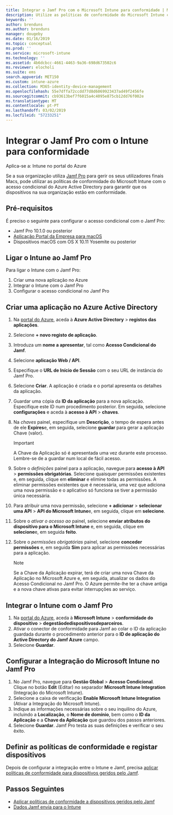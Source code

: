 ```yaml
---
title: Integrar o Jamf Pro com o Microsoft Intune para conformidade | Microsoft Intune
description: Utilize as políticas de conformidade do Microsoft Intune com o acesso condicional do Azure Active Directory para ajudar a proteger os dispositivos geridos pelo Jamf.
keywords: ''
author: brenduns
ms.author: brenduns
manager: dougeby
ms.date: 01/16/2019
ms.topic: conceptual
ms.prod: ''
ms.service: microsoft-intune
ms.technology: ''
ms.assetid: 4b6dcbcc-4661-4463-9a36-698d673502c6
ms.reviewer: elocholi
ms.suite: ems
search.appverid: MET150
ms.custom: intune-azure
ms.collection: M365-identity-device-management
ms.openlocfilehash: 55e7dffa72ccdd77d8d6069923437ad49f2456fe
ms.sourcegitcommit: cb93613bef7f6015a4c4095e875cb12dd76f002e
ms.translationtype: MT
ms.contentlocale: pt-PT
ms.lasthandoff: 03/02/2019
ms.locfileid: "57233251"
---
```

# <a name="integrate-jamf-pro-with-intune-for-compliance"></a>Integrar o Jamf Pro com o Intune para conformidade

Aplica-se a: Intune no portal do Azure

Se a sua organização utiliza [Jamf Pro](https://www.jamf.com) para gerir os seus utilizadores finais Macs, pode utilizar as políticas de conformidade do Microsoft Intune com o acesso condicional do Azure Active Directory para garantir que os dispositivos na sua organização estão em conformidade.

## <a name="prerequisites"></a>Pré-requisitos

É preciso o seguinte para configurar o acesso condicional com o Jamf Pro:

- Jamf Pro 10.1.0 ou posterior
- [Aplicação Portal da Empresa para macOS](https://aka.ms/macoscompanyportal)
- Dispositivos macOS com OS X 10.11 Yosemite ou posterior

## <a name="connecting-intune-to-jamf-pro"></a>Ligar o Intune ao Jamf Pro

Para ligar o Intune com o Jamf Pro:

1. Criar uma nova aplicação no Azure
2. Integrar o Intune com o Jamf Pro
3. Configurar o acesso condicional no Jamf Pro

## <a name="create-an-application-in-azure-active-directory"></a>Criar uma aplicação no Azure Active Directory

1. Na [portal do Azure](https://portal.azure.com), aceda à **Azure Active Directory** > **registos das aplicações**.
2. Selecione **+ novo registo de aplicação**.
3. Introduza um **nome a apresentar**, tal como **Acesso Condicional do Jamf**.
4. Selecione **aplicação Web / API**.
5. Especifique o **URL de Início de Sessão** com o seu URL de instância do Jamf Pro.
6. Selecione **Criar**. A aplicação é criada e o portal apresenta os detalhes da aplicação.
7. Guardar uma cópia da **ID da aplicação** para a nova aplicação. Especifique este ID num procedimento posterior. Em seguida, selecione **configurações** e aceda à **acesso à API** > **chaves**.
8. Na *chaves* painel, especifique um **Descrição**, o tempo de espera antes de ele **Expires**e, em seguida, selecione **guardar** para gerar a aplicação Chave (valor).

   > [!IMPORTANT]
   > A Chave da Aplicação só é apresentada uma vez durante este processo. Lembre-se de a guardar num local de fácil acesso.

8. Sobre o *definições* painel para a aplicação, navegue para **acesso à API** > **permissões obrigatórias**. Selecione quaisquer permissões existentes e, em seguida, clique em **eliminar** e elimine todas as permissões. A eliminar permissões existentes que é necessária, uma vez que adiciona uma nova permissão e o aplicativo só funciona se tiver a permissão única necessária.  
9. Para atribuir uma nova permissão, selecione **+ adicionar** > **selecionar uma API** > **API do Microsoft Intune**e, em seguida, clique em **selecione**.
10. Sobre o *ativar o acesso ao* painel, selecione **enviar atributos do dispositivo para o Microsoft Intune** e, em seguida, clique em **selecione**e, em seguida **feito**.
11. Sobre o *permissões obrigatórias* painel, selecione **conceder permissões** e, em seguida **Sim** para aplicar as permissões necessárias para a aplicação.

    > [!NOTE]
    > Se a Chave da Aplicação expirar, terá de criar uma nova Chave da Aplicação no Microsoft Azure e, em seguida, atualizar os dados do Acesso Condicional no Jamf Pro. O Azure permite-lhe ter a chave antiga e a nova chave ativas para evitar interrupções ao serviço.

## <a name="enable-intune-to-integrate-with-jamf-pro"></a>Integrar o Intune com o Jamf Pro

1. Na [portal do Azure](https://portal.azure.com), aceda à **Microsoft Intune** > **conformidade do dispositivo** > **degestãodedispositivosdeparceiros**.
2. Ativar o conector de conformidade para Jamf ao colar o ID da aplicação guardada durante o procedimento anterior para o **ID de aplicação do Active Directory do Jamf Azure** campo.
3. Selecione **Guardar**.

## <a name="configure-microsoft-intune-integration-in-jamf-pro"></a>Configurar a Integração do Microsoft Intune no Jamf Pro

1. No Jamf Pro, navegue para **Gestão Global** > **Acesso Condicional**. Clique no botão **Edit** (Editar) no separador **Microsoft Intune Integration** (Integração do Microsoft Intune).
2. Selecione a caixa de verificação **Enable Microsoft Intune Integration** (Ativar a Integração do Microsoft Intune).
3. Indique as informações necessárias sobre o seu inquilino do Azure, incluindo a **Localização**, o **Nome de domínio**, bem como o **ID da Aplicação** e a **Chave da Aplicação** que guardou dos passos anteriores.
4. Selecione **Guardar**. Jamf Pro testa as suas definições e verificar o seu êxito.

## <a name="set-up-compliance-policies-and-register-devices"></a>Definir as políticas de conformidade e registar dispositivos

Depois de configurar a integração entre o Intune e Jamf, precisa [aplicar políticas de conformidade para dispositivos geridos pelo Jamf](conditional-access-assign-jamf.md).



## <a name="next-steps"></a>Passos Seguintes

- [Aplicar políticas de conformidade a dispositivos geridos pelo Jamf](conditional-access-assign-jamf.md)
- [Dados Jamf envia para o Intune](data-jamf-sends-to-intune.md)
